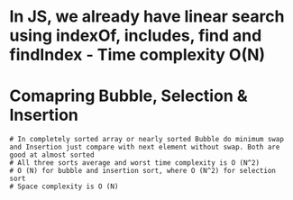 # In JS, we already have linear search using indexOf, includes, find and findIndex - Time complexity O(N)

# Comapring Bubble, Selection & Insertion

    # In completely sorted array or nearly sorted Bubble do minimum swap and Insertion just compare with next element without swap. Both are good at almost sorted
    # All three sorts average and worst time complexity is O (N^2)
    # O (N) for bubble and insertion sort, where O (N^2) for selection sort
    # Space complexity is O (N)

